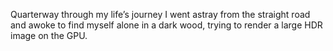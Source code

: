 

Quarterway through my life’s journey I went astray from the straight road and awoke to find myself alone in a dark wood, trying to render a large HDR image on the GPU. 
